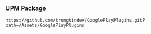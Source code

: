 ### UPM Package

```
https://github.com/trongtindev/GooglePlayPlugins.git?path=/Assets/GooglePlayPlugins
```